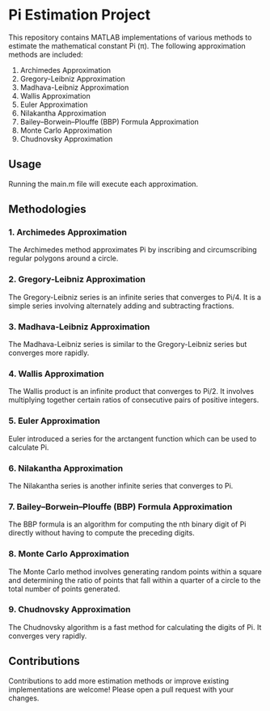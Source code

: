 # Pi Estimation Project

This repository contains MATLAB implementations of various methods to estimate the mathematical constant Pi (π). The following approximation methods are included:

1. Archimedes Approximation
2. Gregory-Leibniz Approximation
3. Madhava-Leibniz Approximation
4. Wallis Approximation
5. Euler Approximation
6. Nilakantha Approximation
7. Bailey–Borwein–Plouffe (BBP) Formula Approximation
8. Monte Carlo Approximation
9. Chudnovsky Approximation

## Usage

Running the main.m file will execute each approximation.

## Methodologies

### 1. Archimedes Approximation

The Archimedes method approximates Pi by inscribing and circumscribing regular polygons around a circle.

### 2. Gregory-Leibniz Approximation

The Gregory-Leibniz series is an infinite series that converges to Pi/4. It is a simple series involving alternately adding and subtracting fractions.

### 3. Madhava-Leibniz Approximation

The Madhava-Leibniz series is similar to the Gregory-Leibniz series but converges more rapidly.

### 4. Wallis Approximation

The Wallis product is an infinite product that converges to Pi/2. It involves multiplying together certain ratios of consecutive pairs of positive integers.

### 5. Euler Approximation

Euler introduced a series for the arctangent function which can be used to calculate Pi.

### 6. Nilakantha Approximation

The Nilakantha series is another infinite series that converges to Pi.

### 7. Bailey–Borwein–Plouffe (BBP) Formula Approximation

The BBP formula is an algorithm for computing the nth binary digit of Pi directly without having to compute the preceding digits.

### 8. Monte Carlo Approximation

The Monte Carlo method involves generating random points within a square and determining the ratio of points that fall within a quarter of a circle to the total number of points generated.

### 9. Chudnovsky Approximation

The Chudnovsky algorithm is a fast method for calculating the digits of Pi. It converges very rapidly.

## Contributions

Contributions to add more estimation methods or improve existing implementations are welcome! Please open a pull request with your changes.
